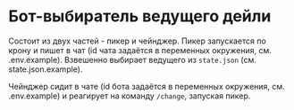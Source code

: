 # Бот-выбиратель ведущего дейли
Состоит из двух частей - пикер и чейнджер.
Пикер запускается по крону и пишет в чат (id чата задаётся в переменных окружения, см. .env.example).
Взвешенно выбирает ведущего из `state.json` (см. state.json.example).

Чейнджер сидит в чате (id бота задаётся в переменных окружения, см. .env.example) и реагирует на команду `/change`, запуская пикер. 
